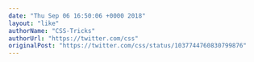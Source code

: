 ```yaml
---
date: "Thu Sep 06 16:50:06 +0000 2018"
layout: "like"
authorName: "CSS-Tricks"
authorUrl: "https://twitter.com/css"
originalPost: "https://twitter.com/css/status/1037744760830799876"
---
```

